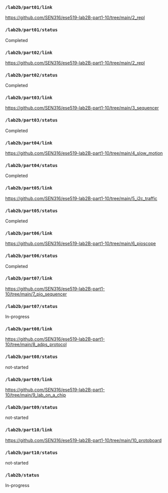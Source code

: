 ### `/lab2b/part01/link`
https://github.com/SEN316/ese519-lab2B-part1-10/tree/main/2_repl
### `/lab2b/part01/status`
Completed
### `/lab2b/part02/link`
https://github.com/SEN316/ese519-lab2B-part1-10/tree/main/2_repl
### `/lab2b/part02/status`
Completed
### `/lab2b/part03/link`
https://github.com/SEN316/ese519-lab2B-part1-10/tree/main/3_sequencer
### `/lab2b/part03/status`
Completed
### `/lab2b/part04/link`
https://github.com/SEN316/ese519-lab2B-part1-10/tree/main/4_slow_motion
### `/lab2b/part04/status`
Completed
### `/lab2b/part05/link`
https://github.com/SEN316/ese519-lab2B-part1-10/tree/main/5_i2c_traffic
### `/lab2b/part05/status`
Completed
### `/lab2b/part06/link`
https://github.com/SEN316/ese519-lab2B-part1-10/tree/main/6_pioscope
### `/lab2b/part06/status`
Completed
### `/lab2b/part07/link`
https://github.com/SEN316/ese519-lab2B-part1-10/tree/main/7_pio_sequencer
### `/lab2b/part07/status`
In-progress
### `/lab2b/part08/link`
https://github.com/SEN316/ese519-lab2B-part1-10/tree/main/8_adps_protocol
### `/lab2b/part08/status`
not-started
### `/lab2b/part09/link`
https://github.com/SEN316/ese519-lab2B-part1-10/tree/main/9_lab_on_a_chip
### `/lab2b/part09/status`
not-started
### `/lab2b/part10/link`
https://github.com/SEN316/ese519-lab2B-part1-10/tree/main/10_protoboard
### `/lab2b/part10/status`
not-started
### `/lab2b/status`
In-progress
